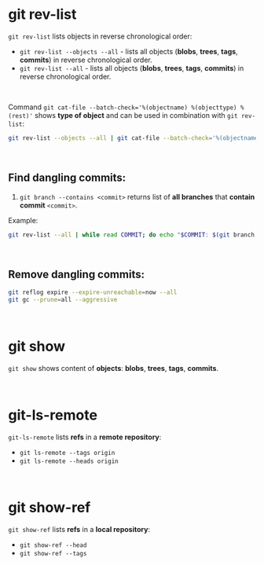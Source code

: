 # git rev-list
`git rev-list` lists objects in reverse chronological order:
- `git rev-list --objects --all` - lists all objects (**blobs**, **trees**, **tags**, **commits**) in reverse chronological order.
- `git rev-list --all` - lists all objects (**blobs**, **trees**, **tags**, **commits**) in reverse chronological order.

<br>

Command `git cat-file --batch-check='%(objectname) %(objecttype) %(rest)'` shows **type of object** and can be used in combination with `git rev-list`:
```sh
git rev-list --objects --all | git cat-file --batch-check='%(objectname) %(objecttype) %(rest)'
```

<br>

## Find dangling commits:
1. `git branch --contains <commit>` returns list of **all branches** that **contain commit** `<commit>`.

Example:
```sh
git rev-list --all | while read COMMIT; do echo "$COMMIT: $(git branch --contains $COMMIT)"; done
```

<br>

## Remove dangling commits:
```sh
git reflog expire --expire-unreachable=now --all
git gc --prune=all --aggressive
```

<br>

# git show 
`git show` shows content of **objects**: **blobs**, **trees**, **tags**, **commits**.

<br>

# git-ls-remote
`git-ls-remote` lists **refs** in a **remote repository**:
- `git ls-remote --tags origin`
- `git ls-remote --heads origin`

<br>

# git show-ref
`git show-ref` lists **refs** in a **local repository**:
- `git show-ref --head`
- `git show-ref --tags`
